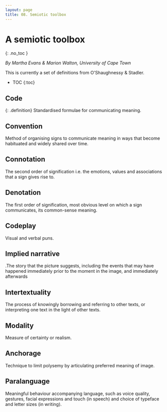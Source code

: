 ```yaml
---
layout: page
title: 08. Semiotic toolbox
---
```

# A semiotic toolbox
{: .no_toc }

*By Martha Evans & Marion Walton, University of Cape Town*

This is currently a set of definitions from O'Shaughnessy & Stadler.

- TOC
{:toc}

## Code
{: .definition}
Standardised formulae for communicating meaning.

## Convention
Method of organising signs to communicate meaning in ways that become habituated and widely shared over time.

## Connotation
The second order of signification i.e. the emotions, values and associations that a sign gives rise to.

## Denotation
The first order of signification, most obvious level on which a sign communicates, its common-sense meaning.

## Codeplay
Visual and verbal puns.

## Implied narrative
.The story that the picture suggests, including the events that may have happened immediately prior to the moment in the image, and immediately afterwards

## Intertextuality
The process of knowingly borrowing and referring to other texts, or interpreting one text in the light of other texts.

## Modality
Measure of certainty or realism.

## Anchorage
Technique to limit polysemy by articulating preferred meaning of image.

## Paralanguage
Meaningful behaviour accompanying language, such as voice quality, gestures, facial expressions and touch (in speech) and choice of typeface and letter sizes (in writing).





